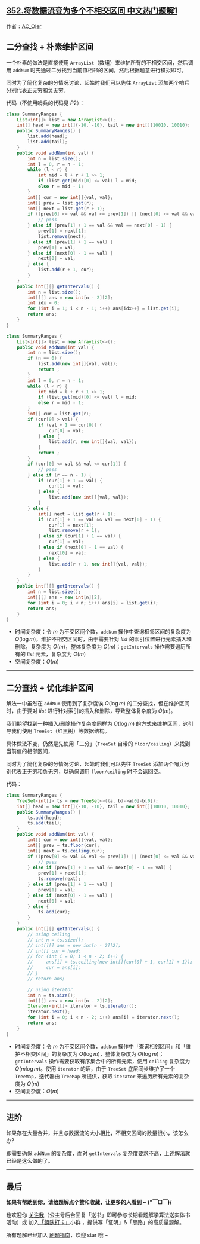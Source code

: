 ## [352.将数据流变为多个不相交区间 中文热门题解1](https://leetcode.cn/problems/data-stream-as-disjoint-intervals/solutions/100000/gong-shui-san-xie-yi-ti-shuang-jie-er-fe-afrk)

作者：[AC_OIer](https://leetcode.cn/u/AC_OIer)
## 二分查找 + 朴素维护区间

一个朴素的做法是直接使用 `ArrayList`（数组）来维护所有的不相交区间，然后调用 `addNum` 时先通过二分找到当前值相邻的区间，然后根据题意进行模拟即可。

同时为了简化复杂的分情况讨论，起始时我们可以先往 `ArrayList` 添加两个哨兵分别代表正无穷和负无穷。

代码（不使用哨兵的代码见 $P2$）：
```Java []
class SummaryRanges {
    List<int[]> list = new ArrayList<>();
    int[] head = new int[]{-10, -10}, tail = new int[]{10010, 10010};
    public SummaryRanges() {
        list.add(head);
        list.add(tail);
    }
    public void addNum(int val) {
        int n = list.size();
        int l = 0, r = n - 1;
        while (l < r) {
            int mid = l + r + 1 >> 1;
            if (list.get(mid)[0] <= val) l = mid;
            else r = mid - 1;
        }
        int[] cur = new int[]{val, val};
        int[] prev = list.get(r);
        int[] next = list.get(r + 1);
        if ((prev[0] <= val && val <= prev[1]) || (next[0] <= val && val <= next[1])) {
            // pass
        } else if (prev[1] + 1 == val && val == next[0] - 1) {
            prev[1] = next[1];
            list.remove(next);
        } else if (prev[1] + 1 == val) {
            prev[1] = val;
        } else if (next[0] - 1 == val) {
            next[0] = val;
        } else {
            list.add(r + 1, cur);
        }
    }
    public int[][] getIntervals() {
        int n = list.size();
        int[][] ans = new int[n - 2][2];
        int idx = 0;
        for (int i = 1; i < n - 1; i++) ans[idx++] = list.get(i);
        return ans;
    }
}
```
```Java []
class SummaryRanges {
    List<int[]> list = new ArrayList<>();
    public void addNum(int val) {
        int n = list.size();
        if (n == 0) {
            list.add(new int[]{val, val});
            return ;
        }
        int l = 0, r = n - 1;
        while (l < r) {
            int mid = l + r + 1 >> 1;
            if (list.get(mid)[0] <= val) l = mid;
            else r = mid - 1;
        }
        int[] cur = list.get(r);
        if (cur[0] > val) {
            if (val + 1 == cur[0]) {
                cur[0] = val;
            } else {
                list.add(r, new int[]{val, val});
            }
            return ;
        }
        if (cur[0] <= val && val <= cur[1]) {
            // pass
        } else if (r == n - 1) {
            if (cur[1] + 1 == val) {
                cur[1] = val;
            } else {
                list.add(new int[]{val, val});
            }
        } else {
            int[] next = list.get(r + 1);
            if (cur[1] + 1 == val && val == next[0] - 1) {
                cur[1] = next[1];
                list.remove(r + 1);
            } else if (cur[1] + 1 == val) {
                cur[1] = val;
            } else if (next[0] - 1 == val) {
                next[0] = val;
            } else {
                list.add(r + 1, new int[]{val, val});
            }
        }
    }
    public int[][] getIntervals() {
        int n = list.size();
        int[][] ans = new int[n][2];
        for (int i = 0; i < n; i++) ans[i] = list.get(i);
        return ans;
    }
}
```
* 时间复杂度：令 $m$ 为不交区间个数，`addNum` 操作中查询相邻区间的复杂度为 $O(\log{m})$，维护不相交区间时，由于需要针对 $list$ 的索引位置进行元素插入和删除，复杂度为 $O(m)$，整体复杂度为 $O(m)$；`getIntervals` 操作需要遍历所有的 $list$ 元素，复杂度为 $O(m)$
* 空间复杂度：$O(m)$

---

## 二分查找 + 优化维护区间

解法一中虽然在 `addNum` 使用到了复杂度诶 $O(\log{m})$ 的二分查找，但在维护区间时，由于要对 $list$ 进行针对索引的插入和删除，导致整体复杂度为 $O(m)$。

我们期望找到一种插入/删除操作复杂度同样为 $O(\log{m})$ 的方式来维护区间，这引导我们使用 `TreeSet`（红黑树）等数据结构。

具体做法不变，仍然是先使用「二分」（`TreeSet` 自带的 `floor/ceiling`）来找到当前值的相邻区间，

同时为了简化复杂的分情况讨论，起始时我们可以先往 `TreeSet` 添加两个哨兵分别代表正无穷和负无穷，以确保调用 `floor/ceiling` 时不会返回空。

代码：
```Java []
class SummaryRanges {
    TreeSet<int[]> ts = new TreeSet<>((a, b)->a[0]-b[0]);
    int[] head = new int[]{-10, -10}, tail = new int[]{10010, 10010};
    public SummaryRanges() {
        ts.add(head);
        ts.add(tail);
    }
    public void addNum(int val) {
        int[] cur = new int[]{val, val};
        int[] prev = ts.floor(cur);
        int[] next = ts.ceiling(cur);
        if ((prev[0] <= val && val <= prev[1]) || (next[0] <= val && val <= next[1])) {
            // pass
        } else if (prev[1] + 1 == val && next[0] - 1 == val) {
            prev[1] = next[1];
            ts.remove(next);
        } else if (prev[1] + 1 == val) {
            prev[1] = val;
        } else if (next[0] - 1 == val) {
            next[0] = val;
        } else {
            ts.add(cur);
        }
    }
    public int[][] getIntervals() {
        // using ceiling
        // int n = ts.size();
        // int[][] ans = new int[n - 2][2];
        // int[] cur = head;
        // for (int i = 0; i < n - 2; i++) {
        //     ans[i] = ts.ceiling(new int[]{cur[0] + 1, cur[1] + 1});
        //     cur = ans[i];
        // }
        // return ans;

        // using iterator
        int n = ts.size();
        int[][] ans = new int[n - 2][2];
        Iterator<int[]> iterator = ts.iterator();
        iterator.next();
        for (int i = 0; i < n - 2; i++) ans[i] = iterator.next();
        return ans;
    }
}
```
* 时间复杂度：令 $m$ 为不交区间个数，`addNum` 操作中「查询相邻区间」和「维护不相交区间」的复杂度为 $O(\log{m})$，整体复杂度为 $O(\log{m})$；`getIntervals` 操作需要获取有序集合中的所有元素，使用 `ceiling` 复杂度为 $O(m\log{m})$。使用 `iterator` 的话，由于 `TreeSet` 底层同步维护了一个 `TreeMap`，迭代器由 `TreeMap` 所提供，获取 `iterator` 来遍历所有元素的复杂度为 $O(m)$
* 空间复杂度：$O(m)$

---

## 进阶

如果存在大量合并，并且与数据流的大小相比，不相交区间的数量很小，该怎么办?

即需要确保 `addNum` 的复杂度，而对 `getIntervals` 复杂度要求不高，上述解法就已经是这么做的了。

---

## 最后

**如果有帮助到你，请给题解点个赞和收藏，让更多的人看到 ~ ("▔□▔)/**

也欢迎你 [关注我](https://oscimg.oschina.net/oscnet/up-19688dc1af05cf8bdea43b2a863038ab9e5.png)（公主号后台回复「送书」即可参与长期看题解学算法送实体书活动）或 加入[「组队打卡」](https://leetcode-cn.com/u/ac_oier/)小群 ，提供写「证明」&「思路」的高质量题解。

所有题解已经加入 [刷题指南](https://github.com/SharingSource/LogicStack-LeetCode/wiki)，欢迎 star 哦 ~ 